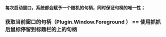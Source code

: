 
#### 每次启动窗口，系统都会赋予一个随机的句柄，同时保证句柄的唯一性；
### 获取当前窗口的句柄（Plugin.Window.Foreground ） == 使用抓抓后鼠标停留到标题栏的上的句柄

